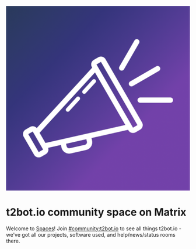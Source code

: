 <div class="banner promo">

<img src="/assets/img/promo/announcement.png" alt="announcement" />

<div class="promo-content">

<h1>t2bot.io community space on Matrix</h1>

<p>
Welcome to <a href="https://element.io/blog/spaces-blast-out-of-beta/" target="_blank">Spaces</a>! Join
<a href="https://matrix.to/#/#community:t2bot.io">#community:t2bot.io</a> to see all
things t2bot.io - we've got all our projects, software used, and help/news/status rooms there.
</p>

</div>

</div>
